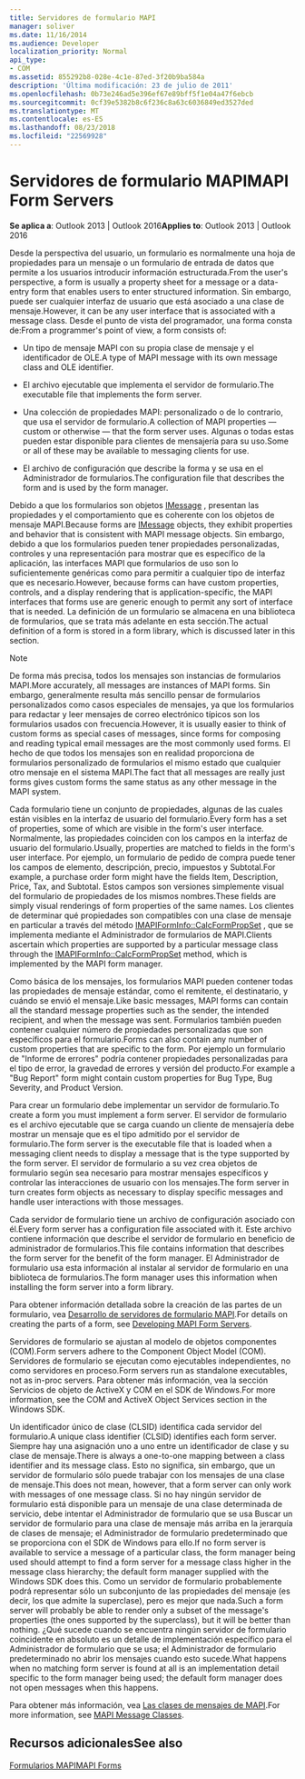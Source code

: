 ```yaml
---
title: Servidores de formulario MAPI
manager: soliver
ms.date: 11/16/2014
ms.audience: Developer
localization_priority: Normal
api_type:
- COM
ms.assetid: 855292b8-028e-4c1e-87ed-3f20b9ba584a
description: 'Última modificación: 23 de julio de 2011'
ms.openlocfilehash: 0b73e246ad5e396ef67e89bff5f1e04a47f6ebcb
ms.sourcegitcommit: 0cf39e5382b8c6f236c8a63c6036849ed3527ded
ms.translationtype: MT
ms.contentlocale: es-ES
ms.lasthandoff: 08/23/2018
ms.locfileid: "22569928"
---
```

# <a name="mapi-form-servers"></a><span data-ttu-id="d11a9-103">Servidores de formulario MAPI</span><span class="sxs-lookup"><span data-stu-id="d11a9-103">MAPI Form Servers</span></span>

  
  
<span data-ttu-id="d11a9-104">**Se aplica a**: Outlook 2013 | Outlook 2016</span><span class="sxs-lookup"><span data-stu-id="d11a9-104">**Applies to**: Outlook 2013 | Outlook 2016</span></span> 
  
<span data-ttu-id="d11a9-105">Desde la perspectiva del usuario, un formulario es normalmente una hoja de propiedades para un mensaje o un formulario de entrada de datos que permite a los usuarios introducir información estructurada.</span><span class="sxs-lookup"><span data-stu-id="d11a9-105">From the user's perspective, a form is usually a property sheet for a message or a data-entry form that enables users to enter structured information.</span></span> <span data-ttu-id="d11a9-106">Sin embargo, puede ser cualquier interfaz de usuario que está asociado a una clase de mensaje.</span><span class="sxs-lookup"><span data-stu-id="d11a9-106">However, it can be any user interface that is associated with a message class.</span></span> <span data-ttu-id="d11a9-107">Desde el punto de vista del programador, una forma consta de:</span><span class="sxs-lookup"><span data-stu-id="d11a9-107">From a programmer's point of view, a form consists of:</span></span>
  
- <span data-ttu-id="d11a9-108">Un tipo de mensaje MAPI con su propia clase de mensaje y el identificador de OLE.</span><span class="sxs-lookup"><span data-stu-id="d11a9-108">A type of MAPI message with its own message class and OLE identifier.</span></span>
    
- <span data-ttu-id="d11a9-109">El archivo ejecutable que implementa el servidor de formulario.</span><span class="sxs-lookup"><span data-stu-id="d11a9-109">The executable file that implements the form server.</span></span>
    
- <span data-ttu-id="d11a9-110">Una colección de propiedades MAPI: personalizado o de lo contrario, que usa el servidor de formulario.</span><span class="sxs-lookup"><span data-stu-id="d11a9-110">A collection of MAPI properties — custom or otherwise — that the form server uses.</span></span> <span data-ttu-id="d11a9-111">Algunas o todas estas pueden estar disponible para clientes de mensajería para su uso.</span><span class="sxs-lookup"><span data-stu-id="d11a9-111">Some or all of these may be available to messaging clients for use.</span></span>
    
- <span data-ttu-id="d11a9-112">El archivo de configuración que describe la forma y se usa en el Administrador de formularios.</span><span class="sxs-lookup"><span data-stu-id="d11a9-112">The configuration file that describes the form and is used by the form manager.</span></span>
    
<span data-ttu-id="d11a9-113">Debido a que los formularios son objetos [IMessage](imessageimapiprop.md) , presentan las propiedades y el comportamiento que es coherente con los objetos de mensaje MAPI.</span><span class="sxs-lookup"><span data-stu-id="d11a9-113">Because forms are [IMessage](imessageimapiprop.md) objects, they exhibit properties and behavior that is consistent with MAPI message objects.</span></span> <span data-ttu-id="d11a9-114">Sin embargo, debido a que los formularios pueden tener propiedades personalizadas, controles y una representación para mostrar que es específico de la aplicación, las interfaces MAPI que formularios de uso son lo suficientemente genéricas como para permitir a cualquier tipo de interfaz que es necesario.</span><span class="sxs-lookup"><span data-stu-id="d11a9-114">However, because forms can have custom properties, controls, and a display rendering that is application-specific, the MAPI interfaces that forms use are generic enough to permit any sort of interface that is needed.</span></span> <span data-ttu-id="d11a9-115">La definición de un formulario se almacena en una biblioteca de formularios, que se trata más adelante en esta sección.</span><span class="sxs-lookup"><span data-stu-id="d11a9-115">The actual definition of a form is stored in a form library, which is discussed later in this section.</span></span> 
  
> [!NOTE]
> <span data-ttu-id="d11a9-116">De forma más precisa, todos los mensajes son instancias de formularios MAPI.</span><span class="sxs-lookup"><span data-stu-id="d11a9-116">More accurately, all messages are instances of MAPI forms.</span></span> <span data-ttu-id="d11a9-117">Sin embargo, generalmente resulta más sencillo pensar de formularios personalizados como casos especiales de mensajes, ya que los formularios para redactar y leer mensajes de correo electrónico típicos son los formularios usados con frecuencia.</span><span class="sxs-lookup"><span data-stu-id="d11a9-117">However, it is usually easier to think of custom forms as special cases of messages, since forms for composing and reading typical email messages are the most commonly used forms.</span></span> <span data-ttu-id="d11a9-118">El hecho de que todos los mensajes son en realidad proporciona de formularios personalizado de formularios el mismo estado que cualquier otro mensaje en el sistema MAPI.</span><span class="sxs-lookup"><span data-stu-id="d11a9-118">The fact that all messages are really just forms gives custom forms the same status as any other message in the MAPI system.</span></span> 
  
<span data-ttu-id="d11a9-119">Cada formulario tiene un conjunto de propiedades, algunas de las cuales están visibles en la interfaz de usuario del formulario.</span><span class="sxs-lookup"><span data-stu-id="d11a9-119">Every form has a set of properties, some of which are visible in the form's user interface.</span></span> <span data-ttu-id="d11a9-120">Normalmente, las propiedades coinciden con los campos en la interfaz de usuario del formulario.</span><span class="sxs-lookup"><span data-stu-id="d11a9-120">Usually, properties are matched to fields in the form's user interface.</span></span> <span data-ttu-id="d11a9-121">Por ejemplo, un formulario de pedido de compra puede tener los campos de elemento, descripción, precio, impuestos y Subtotal.</span><span class="sxs-lookup"><span data-stu-id="d11a9-121">For example, a purchase order form might have the fields Item, Description, Price, Tax, and Subtotal.</span></span> <span data-ttu-id="d11a9-122">Estos campos son versiones simplemente visual del formulario de propiedades de los mismos nombres.</span><span class="sxs-lookup"><span data-stu-id="d11a9-122">These fields are simply visual renderings of form properties of the same names.</span></span> <span data-ttu-id="d11a9-123">Los clientes de determinar qué propiedades son compatibles con una clase de mensaje en particular a través del método [IMAPIFormInfo::CalcFormPropSet](imapiforminfo-calcformpropset.md) , que se implementa mediante el Administrador de formularios de MAPI.</span><span class="sxs-lookup"><span data-stu-id="d11a9-123">Clients ascertain which properties are supported by a particular message class through the [IMAPIFormInfo::CalcFormPropSet](imapiforminfo-calcformpropset.md) method, which is implemented by the MAPI form manager.</span></span> 
  
<span data-ttu-id="d11a9-124">Como básica de los mensajes, los formularios MAPI pueden contener todas las propiedades de mensaje estándar, como el remitente, el destinatario, y cuándo se envió el mensaje.</span><span class="sxs-lookup"><span data-stu-id="d11a9-124">Like basic messages, MAPI forms can contain all the standard message properties such as the sender, the intended recipient, and when the message was sent.</span></span> <span data-ttu-id="d11a9-125">Formularios también pueden contener cualquier número de propiedades personalizadas que son específicos para el formulario.</span><span class="sxs-lookup"><span data-stu-id="d11a9-125">Forms can also contain any number of custom properties that are specific to the form.</span></span> <span data-ttu-id="d11a9-126">Por ejemplo un formulario de "Informe de errores" podría contener propiedades personalizadas para el tipo de error, la gravedad de errores y versión del producto.</span><span class="sxs-lookup"><span data-stu-id="d11a9-126">For example a "Bug Report" form might contain custom properties for Bug Type, Bug Severity, and Product Version.</span></span>
  
<span data-ttu-id="d11a9-127">Para crear un formulario debe implementar un servidor de formulario.</span><span class="sxs-lookup"><span data-stu-id="d11a9-127">To create a form you must implement a form server.</span></span> <span data-ttu-id="d11a9-128">El servidor de formulario es el archivo ejecutable que se carga cuando un cliente de mensajería debe mostrar un mensaje que es el tipo admitido por el servidor de formulario.</span><span class="sxs-lookup"><span data-stu-id="d11a9-128">The form server is the executable file that is loaded when a messaging client needs to display a message that is the type supported by the form server.</span></span> <span data-ttu-id="d11a9-129">El servidor de formulario a su vez crea objetos de formulario según sea necesario para mostrar mensajes específicos y controlar las interacciones de usuario con los mensajes.</span><span class="sxs-lookup"><span data-stu-id="d11a9-129">The form server in turn creates form objects as necessary to display specific messages and handle user interactions with those messages.</span></span>
  
<span data-ttu-id="d11a9-130">Cada servidor de formulario tiene un archivo de configuración asociado con él.</span><span class="sxs-lookup"><span data-stu-id="d11a9-130">Every form server has a configuration file associated with it.</span></span> <span data-ttu-id="d11a9-131">Este archivo contiene información que describe el servidor de formulario en beneficio de administrador de formularios.</span><span class="sxs-lookup"><span data-stu-id="d11a9-131">This file contains information that describes the form server for the benefit of the form manager.</span></span> <span data-ttu-id="d11a9-132">El Administrador de formulario usa esta información al instalar al servidor de formulario en una biblioteca de formularios.</span><span class="sxs-lookup"><span data-stu-id="d11a9-132">The form manager uses this information when installing the form server into a form library.</span></span>
  
<span data-ttu-id="d11a9-133">Para obtener información detallada sobre la creación de las partes de un formulario, vea [Desarrollo de servidores de formulario MAPI](developing-mapi-form-servers.md).</span><span class="sxs-lookup"><span data-stu-id="d11a9-133">For details on creating the parts of a form, see [Developing MAPI Form Servers](developing-mapi-form-servers.md).</span></span>
  
<span data-ttu-id="d11a9-134">Servidores de formulario se ajustan al modelo de objetos componentes (COM).</span><span class="sxs-lookup"><span data-stu-id="d11a9-134">Form servers adhere to the Component Object Model (COM).</span></span> <span data-ttu-id="d11a9-135">Servidores de formulario se ejecutan como ejecutables independientes, no como servidores en proceso.</span><span class="sxs-lookup"><span data-stu-id="d11a9-135">Form servers run as standalone executables, not as in-proc servers.</span></span> <span data-ttu-id="d11a9-136">Para obtener más información, vea la sección Servicios de objeto de ActiveX y COM en el SDK de Windows.</span><span class="sxs-lookup"><span data-stu-id="d11a9-136">For more information, see the COM and ActiveX Object Services section in the Windows SDK.</span></span>
  
<span data-ttu-id="d11a9-137">Un identificador único de clase (CLSID) identifica cada servidor del formulario.</span><span class="sxs-lookup"><span data-stu-id="d11a9-137">A unique class identifier (CLSID) identifies each form server.</span></span> <span data-ttu-id="d11a9-138">Siempre hay una asignación uno a uno entre un identificador de clase y su clase de mensaje.</span><span class="sxs-lookup"><span data-stu-id="d11a9-138">There is always a one-to-one mapping between a class identifier and its message class.</span></span> <span data-ttu-id="d11a9-139">Esto no significa, sin embargo, que un servidor de formulario sólo puede trabajar con los mensajes de una clase de mensaje.</span><span class="sxs-lookup"><span data-stu-id="d11a9-139">This does not mean, however, that a form server can only work with messages of one message class.</span></span> <span data-ttu-id="d11a9-140">Si no hay ningún servidor de formulario está disponible para un mensaje de una clase determinada de servicio, debe intentar el Administrador de formulario que se usa Buscar un servidor de formulario para una clase de mensaje más arriba en la jerarquía de clases de mensaje; el Administrador de formulario predeterminado que se proporciona con el SDK de Windows para ello.</span><span class="sxs-lookup"><span data-stu-id="d11a9-140">If no form server is available to service a message of a particular class, the form manager being used should attempt to find a form server for a message class higher in the message class hierarchy; the default form manager supplied with the Windows SDK does this.</span></span> <span data-ttu-id="d11a9-141">Como un servidor de formulario probablemente podrá representar sólo un subconjunto de las propiedades del mensaje (es decir, los que admite la superclase), pero es mejor que nada.</span><span class="sxs-lookup"><span data-stu-id="d11a9-141">Such a form server will probably be able to render only a subset of the message's properties (the ones supported by the superclass), but it will be better than nothing.</span></span> <span data-ttu-id="d11a9-142">¿Qué sucede cuando se encuentra ningún servidor de formulario coincidente en absoluto es un detalle de implementación específico para el Administrador de formulario que se usa; el Administrador de formulario predeterminado no abrir los mensajes cuando esto sucede.</span><span class="sxs-lookup"><span data-stu-id="d11a9-142">What happens when no matching form server is found at all is an implementation detail specific to the form manager being used; the default form manager does not open messages when this happens.</span></span>
  
<span data-ttu-id="d11a9-143">Para obtener más información, vea [Las clases de mensajes de MAPI](mapi-message-classes.md).</span><span class="sxs-lookup"><span data-stu-id="d11a9-143">For more information, see [MAPI Message Classes](mapi-message-classes.md).</span></span>
  
## <a name="see-also"></a><span data-ttu-id="d11a9-144">Recursos adicionales</span><span class="sxs-lookup"><span data-stu-id="d11a9-144">See also</span></span>



[<span data-ttu-id="d11a9-145">Formularios MAPI</span><span class="sxs-lookup"><span data-stu-id="d11a9-145">MAPI Forms</span></span>](mapi-forms.md)

